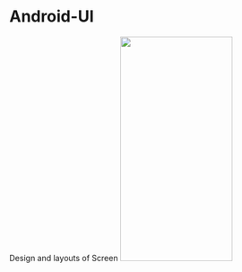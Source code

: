 # Android-UI
Design and layouts of Screen
<img src="https://github.com/UtsawSeth/Android-UI/assets/123149969/8d3e9ef9-cfbf-40ac-b7f0-67e509936391" width="200" height="400">


